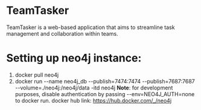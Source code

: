 # TeamTasker
TeamTasker is a web-based application that aims to streamline task management and collaboration within teams.

# Setting up neo4j instance:
1. docker pull neo4j
2. docker run --name neo4j_db --publish=7474:7474 --publish=7687:7687 --volume=./neo4j:/neo4j/data -itd neo4j
**Note**: for development purposes, disable authentication by passing --env=NEO4J_AUTH=none to docker run.
docker hub link: https://hub.docker.com/_/neo4j

